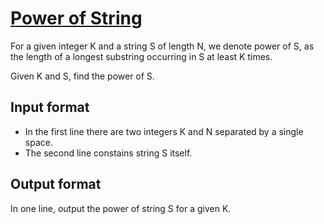 # [Power of String][link]

For a given integer K and a string S of length N, we denote power of S, as the length of a longest substring occurring in S at least K times.

Given K and S, find the power of S.

## Input format

- In the first line there are two integers K and N separated by a single space.
- The second line constains string S itself.

## Output format

In one line, output the power of string S for a given K.

[link]: https://www.hackerearth.com/practice/data-structures/advanced-data-structures/suffix-trees/practice-problems/algorithm/power-of-string-3/

